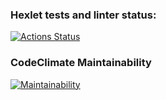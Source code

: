 ### Hexlet tests and linter status:
[![Actions Status](https://github.com/Kirillovich/php-project-lvl1/workflows/hexlet-check/badge.svg)](https://github.com/Kirillovich/php-project-lvl1/actions)

### CodeClimate Maintainability
[![Maintainability](https://api.codeclimate.com/v1/badges/3a47cbd5cf37ae68521d/maintainability)](https://codeclimate.com/github/Kirillovich/php-project-lvl1/maintainability)